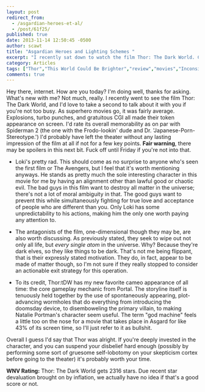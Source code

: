```yaml
---
layout: post
redirect_from: 
  - /asgardian-heroes-et-al/
  - /post/61f25/
published: true
date: 2013-11-14 12:50:45 -0500
author: scawt
title: "Asgardian Heroes and Lighting Schemes "
excerpt: "I recently sat down to watch the film Thor: The Dark World. Consequently, I now have opinions regarding Thor: The Dark World."
category: Articles
tags: ["Thor","This World Could Be Brighter","review","movies","Inconsistent Rating Systems","Spoilers","Muscular Blonde Dudes"]
comments: true 
---
```


Hey there, internet. How are you today? I'm doing well, thanks for asking. What's new with me? Not much, really. I recently went to see the film Thor: The Dark World, and I'd love to take a second to talk about it with you if you're not too busy. As superhero movies go, it was fairly average. Explosions, turbo punches, and gratuitous CGI all made their token appearance on screen. I'd rate its overall memorability as on par with Spiderman 2 (the one with the Frodo-lookin' dude and Dr. 'Japanese-Porn-Stereotype.') I'd probably have left the theater without any lasting impression of the film at all if not for a few key points. **Fair warning**, there may be spoilers in this next bit. Fuck off until Friday if you're not into that.

*   Loki's pretty rad. This should come as no surprise to anyone who's seen the first film or The Avengers, but I feel that it's worth mentioning anyways. He stands as pretty much the sole interesting character in this movie for me by having an alignment other than lawful good or chaotic evil. The bad guys in this film want to destroy all matter in the universe; there's not a lot of moral ambiguity in that. The good guys want to prevent this while simultaneously fighting for true love and acceptance of people who are different than you. Only Loki has some unpredictability to his actions, making him the only one worth paying any attention to.
    
*   The antagonists of the film, one-dimensional though they may be, are also worth discussing. As previously stated, they seek to wipe out not only all life, but _every single atom_ in the universe. Why? Because they're dark elves, so they like things to be dark. That's not me being flippant, that is their expressly stated motivation. They do, in fact, appear to be made of matter though, so I'm not sure if they really stopped to consider an actionable exit strategy for this operation.
    
*   To its credit, Thor:tDW has my new favorite cameo appearance of all time: the core gameplay mechanic from Portal. The storyline itself is tenuously held together by the use of spontaneously appearing, plot-advancing wormholes that do everything from introducing the doomsday device, to disemboweling the primary villain, to making Natalie Portman's character seem useful. The term "god machine" feels a little too on the nose for a movie that takes place in Asgard for like 43% of its screen time, so I'll just refer to it as bullshit.
    

Overall I guess I'd say that Thor was alright. If you're deeply invested in the character, and you can suspend your disbelief hard enough (possibly by performing some sort of gruesome self-lobotomy on your skepticism cortex before going to the theater) it's probably worth your time.

**WNV Rating:** Thor: The Dark World gets 2316 stars. Due recent star devaluation brought on by inflation, we actually have no idea if that's a good score or not.